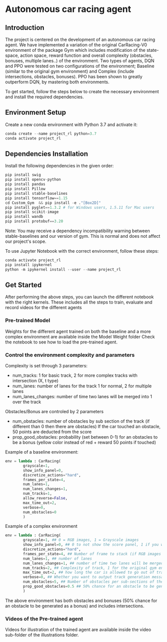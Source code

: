  # Autonomous car racing agent
## Introduction 
The project is centered on the development of an autonomous car racing agent. We have implemented a variation of the original CarRacing-V0 environment of the package Gym which includes modification of the state-space, action space, reward function and overall complexity (obstacles, bonuses, multiple lanes..) of the environment. Two types of agents, DQN and PPO were tested on two configurations of the environment; Baseline (similar to the original gym environment) and Complex (include intersections, obstacles, bonuses). PPO has been shown to greatly outperform DQN, by mastering both environments.

 To get started, follow the steps below to create the necessary environment and install the required dependencies.

 ## Environment Setup
 Create a new conda environment with Python 3.7 and activate it:
 
```python
conda create --name project_rl python=3.7
conda activate project_rl
```

## Dependencies Installation
Install the following dependencies in the given order:
```python
pip install swig
pip install opencv-python
pip install pandas
pip install Pillow
pip install stable-baselines
pip install tensorflow==1.15
cd Custom_Gym  && pip install -e ."[Box2D]"
pip install pyglet==1.3.2 # for Windows users, 1.5.11 for Mac users
pip install scikit-image
pip install wandb
pip install protobuf==3.20

```
Note: You may receive a dependency incompatibility warning between stable-baselines and our version of gym. This is normal and does not affect our project's scope.

To use Jupyter Notebook with the correct environment, follow these steps:

```python
conda activate project_rl
pip install ipykernel
python -m ipykernel install --user --name project_rl
```

## Get Started

After performing the above steps, you can launch the different notebook with the right kernels. These includes all the steps to train, evaluate and record videos for the different agents

### Pre-trained Model

Weights for the different agent trained on both the baseline and a more complex environment are available inside the Model Weight folder
Check the notebook to see how to load the pre-trained agent.

### Control the environment complexity and parameters

Complexity is set through 3 parameters: 
- num_tracks: 1 for basic track, 2 for more complex tracks with intersection (X, t type)
- num_lanes: number of lanes for the track 1 for normal, 2 for multiple lanes
- num_lanes_changes: number of time two lanes will be merged into 1 over the track

Obstacles/Bonus are controled by 2 parameters
- num_obstacles: number of obstacles by sub section of the track (if different than 0 then there are obstacles)
If the car touched an obstacle, 50 points are deducted from the score
- prop_good_obstacles: probability (set between 0-1) for an obstacles to be a bonus (yellow color instead of red + reward 50 points if touched)


Example of a baseline environment:
```python
env = lambda : CarRacing(
        grayscale=1,
        show_info_panel=0,
        discretize_actions="hard",
        frames_per_state=4,
        num_lanes=1,
        num_lanes_changes=1,
        num_tracks=1,
        allow_reverse=False,
        max_time_out=2,
        verbose=0,
        num_obstacles=0
        )
```
Example of a complex environment
```python
env = lambda : CarRacing(
        grayscale=1, ## 0 = RGB images, 1 = Grayscale images 
        show_info_panel=0, ## 0 to not show the score panel, 1 if you want
        discretize_actions="hard",
        frames_per_state=4, ## Number of frame to stack (if RGB images then it will be automatically reset to 1)
        num_lanes=1, ## number of lanes
        num_lanes_changes=1, ## number of time two lanes will be merged into 1 over the track
        num_tracks=2, ## Complexity of track, 1 for the original gym environment, 2 to include intersectionq
        max_time_out=2, ## how long the car is allowed to go out of track before termination
        verbose=0, ## Whether you want to output track generation message
        num_obstacles=5, ## Number of obstacles per sub-sections of the track
        prop_good_obstacles=0.5 ## 50% chance for an obstacle to be generated as a bonus
        )
```
 The above environment has both obstacles and bonuses (50% chance for an obstacle to be generated as a bonus) and includes intersections.


 ### Videos of the Pre-trained agent
 
 Videos for illustration of the trained agent are available inside the video sub-folder of the illustrations folder.
